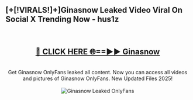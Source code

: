 <h2>[+[!VIRALS!]+]Ginasnow Leaked Video Viral On Social X Trending Now - hus1z</h2>
<br>
<div align="center">
<h2><a href="https://libra.edu.pl?Ginasnow" rel="nofollow">🔴 CLICK HERE 🌐==►► Ginasnow</a></h2>
<br>
Get Ginasnow OnlyFans leaked all content. Now you can access all videos and pictures of Ginasnow OnlyFans. New Updated Files 2025!
<br>
<br>
<a href="https://libra.edu.pl?Ginasnow" rel="nofollow" data-target="animated-image.originalLink"><img src="https://i.ibb.co.com/WyWwxjT/player-gif2.gif" alt="Ginasnow Leaked OnlyFans" style="max-width: 100%; display: inline-block;" data-target="animated-image.originalImage"></a>
</div>
<br>
